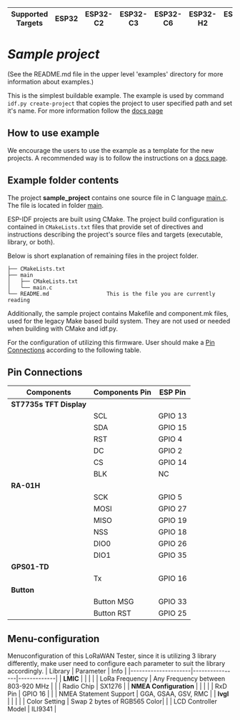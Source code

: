 | Supported Targets | ESP32 | ESP32-C2 | ESP32-C3 | ESP32-C6 | ESP32-H2 | ESP32-S2 | ESP32-S3 |
| ----------------- | ----- | -------- | -------- | -------- | -------- | -------- | -------- |

# _Sample project_

(See the README.md file in the upper level 'examples' directory for more information about examples.)

This is the simplest buildable example. The example is used by command `idf.py create-project`
that copies the project to user specified path and set it's name. For more information follow the [docs page](https://docs.espressif.com/projects/esp-idf/en/latest/api-guides/build-system.html#start-a-new-project)



## How to use example
We encourage the users to use the example as a template for the new projects.
A recommended way is to follow the instructions on a [docs page](https://docs.espressif.com/projects/esp-idf/en/latest/api-guides/build-system.html#start-a-new-project).

## Example folder contents

The project **sample_project** contains one source file in C language [main.c](main/main.c). The file is located in folder [main](main).

ESP-IDF projects are built using CMake. The project build configuration is contained in `CMakeLists.txt`
files that provide set of directives and instructions describing the project's source files and targets
(executable, library, or both). 

Below is short explanation of remaining files in the project folder.

```
├── CMakeLists.txt
├── main
│   ├── CMakeLists.txt
│   └── main.c
└── README.md                  This is the file you are currently reading
```
Additionally, the sample project contains Makefile and component.mk files, used for the legacy Make based build system. 
They are not used or needed when building with CMake and idf.py.

For the configuration of utilizing this firmware. User should make a [Pin Connections](#pin-connections) according to the following table.

## Pin Connections

| Components          | Components Pin | ESP Pin     |
|---------------------|----------------|-------------|
| **ST7735s TFT Display** |                |             |
|                     | SCL            | GPIO 13     |
|                     | SDA            | GPIO 15     |
|                     | RST            | GPIO 4      |
|                     | DC             | GPIO 2      |
|                     | CS             | GPIO 14     |
|                     | BLK            | NC          |
| **RA-01H**          |                |             |
|                     | SCK            | GPIO 5      |
|                     | MOSI           | GPIO 27     |
|                     | MISO           | GPIO 19     |
|                     | NSS            | GPIO 18     |
|                     | DIO0           | GPIO 26     |
|                     | DIO1           | GPIO 35     |
| **GPS01-TD**        |                |             |
|                     | Tx             | GPIO 16     |
| **Button**          |                |             |
|                     | Button MSG     | GPIO 33     |
|                     | Button RST     | GPIO 25     |

## Menu-configuration

Menuconfiguration of this LoRaWAN Tester, since it is utilizing 3 library differently, make user need to configure each parameter to suit the library accordingly.
| Library          | Parameter | Info     |
|---------------------|----------------|-------------|
| **LMIC**                |                |                                    |
|                         | LoRa Frequency | Any Frequency between 803-920 MHz  |
|                         | Radio Chip     | SX1276                             |
| **NMEA Configuration**  |                          |                     |
|                     | RxD Pin                      | GPIO 16             |
|                     | NMEA Statement Support       | GGA, GSAA, GSV, RMC |
| **lvgl**            |                           |                             |
|                     | Color Setting             | Swap 2 bytes of RGB565 Color|
|                     | LCD Controller Model      |   ILI9341                   |
